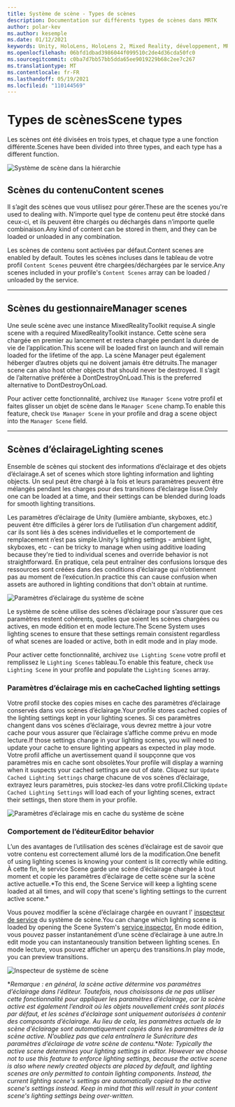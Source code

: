```yaml
---
title: Système de scène - Types de scènes
description: Documentation sur différents types de scènes dans MRTK
author: polar-kev
ms.author: kesemple
ms.date: 01/12/2021
keywords: Unity, HoloLens, HoloLens 2, Mixed Reality, développement, MRTK
ms.openlocfilehash: 06bfd1dbad3986044f099510c2de4d36cda50fc0
ms.sourcegitcommit: c0ba7d7bb57bb5dda65ee9019229b68c2ee7c267
ms.translationtype: MT
ms.contentlocale: fr-FR
ms.lasthandoff: 05/19/2021
ms.locfileid: "110144569"
---
```

# <a name="scene-types"></a><span data-ttu-id="c5f1f-104">Types de scènes</span><span class="sxs-lookup"><span data-stu-id="c5f1f-104">Scene types</span></span>

<span data-ttu-id="c5f1f-105">Les scènes ont été divisées en trois types, et chaque type a une fonction différente.</span><span class="sxs-lookup"><span data-stu-id="c5f1f-105">Scenes have been divided into three types, and each type has a different function.</span></span>

![Système de scène dans la hiérarchie](../images/scene-system/MRTK_SceneSystemEditorSceneHierarchy.PNG)

## <a name="content-scenes"></a><span data-ttu-id="c5f1f-107">Scènes du contenu</span><span class="sxs-lookup"><span data-stu-id="c5f1f-107">Content scenes</span></span>

<span data-ttu-id="c5f1f-108">Il s’agit des scènes que vous utilisez pour gérer.</span><span class="sxs-lookup"><span data-stu-id="c5f1f-108">These are the scenes you're used to dealing with.</span></span> <span data-ttu-id="c5f1f-109">N’importe quel type de contenu peut être stocké dans ceux-ci, et ils peuvent être chargés ou déchargés dans n’importe quelle combinaison.</span><span class="sxs-lookup"><span data-stu-id="c5f1f-109">Any kind of content can be stored in them, and they can be loaded or unloaded in any combination.</span></span>

<span data-ttu-id="c5f1f-110">Les scènes de contenu sont activées par défaut.</span><span class="sxs-lookup"><span data-stu-id="c5f1f-110">Content scenes are enabled by default.</span></span> <span data-ttu-id="c5f1f-111">Toutes les scènes incluses dans le tableau de votre profil `Content Scenes` peuvent être chargées/déchargées par le service.</span><span class="sxs-lookup"><span data-stu-id="c5f1f-111">Any scenes included in your profile's `Content Scenes` array can be loaded / unloaded by the service.</span></span>

___

## <a name="manager-scenes"></a><span data-ttu-id="c5f1f-112">Scènes du gestionnaire</span><span class="sxs-lookup"><span data-stu-id="c5f1f-112">Manager scenes</span></span>

<span data-ttu-id="c5f1f-113">Une seule scène avec une instance MixedRealityToolkit requise.</span><span class="sxs-lookup"><span data-stu-id="c5f1f-113">A single scene with a required MixedRealityToolkit instance.</span></span> <span data-ttu-id="c5f1f-114">Cette scène sera chargée en premier au lancement et restera chargée pendant la durée de vie de l’application.</span><span class="sxs-lookup"><span data-stu-id="c5f1f-114">This scene will be loaded first on launch and will remain loaded for the lifetime of the app.</span></span> <span data-ttu-id="c5f1f-115">La scène Manager peut également héberger d’autres objets qui ne doivent jamais être détruits.</span><span class="sxs-lookup"><span data-stu-id="c5f1f-115">The manager scene can also host other objects that should never be destroyed.</span></span> <span data-ttu-id="c5f1f-116">Il s’agit de l’alternative préférée à DontDestroyOnLoad.</span><span class="sxs-lookup"><span data-stu-id="c5f1f-116">This is the preferred alternative to DontDestroyOnLoad.</span></span>

<span data-ttu-id="c5f1f-117">Pour activer cette fonctionnalité, archivez `Use Manager Scene` votre profil et faites glisser un objet de scène dans le `Manager Scene` champ.</span><span class="sxs-lookup"><span data-stu-id="c5f1f-117">To enable this feature, check `Use Manager Scene` in your profile and drag a scene object into the `Manager Scene` field.</span></span>

___

## <a name="lighting-scenes"></a><span data-ttu-id="c5f1f-118">Scènes d’éclairage</span><span class="sxs-lookup"><span data-stu-id="c5f1f-118">Lighting scenes</span></span>

<span data-ttu-id="c5f1f-119">Ensemble de scènes qui stockent des informations d’éclairage et des objets d’éclairage.</span><span class="sxs-lookup"><span data-stu-id="c5f1f-119">A set of scenes which store lighting information and lighting objects.</span></span> <span data-ttu-id="c5f1f-120">Un seul peut être chargé à la fois et leurs paramètres peuvent être mélangés pendant les charges pour des transitions d’éclairage lisse.</span><span class="sxs-lookup"><span data-stu-id="c5f1f-120">Only one can be loaded at a time, and their settings can be blended during loads for smooth lighting transitions.</span></span>

<span data-ttu-id="c5f1f-121">Les paramètres d’éclairage de Unity (lumière ambiante, skyboxes, etc.) peuvent être difficiles à gérer lors de l’utilisation d’un chargement additif, car ils sont liés à des scènes individuelles et le comportement de remplacement n’est pas simple.</span><span class="sxs-lookup"><span data-stu-id="c5f1f-121">Unity's lighting settings - ambient light, skyboxes, etc - can be tricky to manage when using additive loading because they're tied to individual scenes and override behavior is not straightforward.</span></span> <span data-ttu-id="c5f1f-122">En pratique, cela peut entraîner des confusions lorsque des ressources sont créées dans des conditions d’éclairage qui n’obtiennent pas au moment de l’exécution.</span><span class="sxs-lookup"><span data-stu-id="c5f1f-122">In practice this can cause confusion when assets are authored in lighting conditions that don't obtain at runtime.</span></span>

![Paramètres d’éclairage du système de scène](../images/scene-system/MRTK_SceneSystemLightingSettings.PNG)

<span data-ttu-id="c5f1f-124">Le système de scène utilise des scènes d’éclairage pour s’assurer que ces paramètres restent cohérents, quelles que soient les scènes chargées ou actives, en mode édition et en mode lecture.</span><span class="sxs-lookup"><span data-stu-id="c5f1f-124">The Scene System uses lighting scenes to ensure that these settings remain consistent regardless of what scenes are loaded or active, both in edit mode and in play mode.</span></span>

<span data-ttu-id="c5f1f-125">Pour activer cette fonctionnalité, archivez `Use Lighting Scene` votre profil et remplissez le `Lighting Scenes` tableau.</span><span class="sxs-lookup"><span data-stu-id="c5f1f-125">To enable this feature, check `Use Lighting Scene` in your profile and populate the `Lighting Scenes` array.</span></span>

### <a name="cached-lighting-settings"></a><span data-ttu-id="c5f1f-126">Paramètres d’éclairage mis en cache</span><span class="sxs-lookup"><span data-stu-id="c5f1f-126">Cached lighting settings</span></span>

<span data-ttu-id="c5f1f-127">Votre profil stocke des copies mises en cache des paramètres d’éclairage conservés dans vos scènes d’éclairage.</span><span class="sxs-lookup"><span data-stu-id="c5f1f-127">Your profile stores cached copies of the lighting settings kept in your lighting scenes.</span></span> <span data-ttu-id="c5f1f-128">Si ces paramètres changent dans vos scènes d’éclairage, vous devrez mettre à jour votre cache pour vous assurer que l’éclairage s’affiche comme prévu en mode lecture.</span><span class="sxs-lookup"><span data-stu-id="c5f1f-128">If those settings change in your lighting scenes, you will need to update your cache to ensure lighting appears as expected in play mode.</span></span> <span data-ttu-id="c5f1f-129">Votre profil affiche un avertissement quand il soupçonne que vos paramètres mis en cache sont obsolètes.</span><span class="sxs-lookup"><span data-stu-id="c5f1f-129">Your profile will display a warning when it suspects your cached settings are out of date.</span></span> <span data-ttu-id="c5f1f-130">Cliquez sur `Update Cached Lighting Settings` charge chacune de vos scènes d’éclairage, extrayez leurs paramètres, puis stockez-les dans votre profil.</span><span class="sxs-lookup"><span data-stu-id="c5f1f-130">Clicking `Update Cached Lighting Settings` will load each of your lighting scenes, extract their settings, then store them in your profile.</span></span>

![Paramètres d’éclairage mis en cache du système de scène](../images/scene-system/MRTK_SceneSystemCachedLightingSettings.PNG)

### <a name="editor-behavior"></a><span data-ttu-id="c5f1f-132">Comportement de l’éditeur</span><span class="sxs-lookup"><span data-stu-id="c5f1f-132">Editor behavior</span></span>

<span data-ttu-id="c5f1f-133">L’un des avantages de l’utilisation des scènes d’éclairage est de savoir que votre contenu est correctement allumé lors de la modification.</span><span class="sxs-lookup"><span data-stu-id="c5f1f-133">One benefit of using lighting scenes is knowing your content is lit correctly while editing.</span></span> <span data-ttu-id="c5f1f-134">À cette fin, le service Scene garde une scène d’éclairage chargée à tout moment et copie les paramètres d’éclairage de cette scène sur la scène active actuelle.\*</span><span class="sxs-lookup"><span data-stu-id="c5f1f-134">To this end, the Scene Service will keep a lighting scene loaded at all times, and will copy that scene's lighting settings to the current active scene.\*</span></span>

<span data-ttu-id="c5f1f-135">Vous pouvez modifier la scène d’éclairage chargée en ouvrant l' [inspecteur de service](../../configuration/mixed-reality-configuration-guide.md#editor-utilities) du système de scène.</span><span class="sxs-lookup"><span data-stu-id="c5f1f-135">You can change which lighting scene is loaded by opening the Scene System's [service inspector.](../../configuration/mixed-reality-configuration-guide.md#editor-utilities)</span></span> <span data-ttu-id="c5f1f-136">En mode édition, vous pouvez passer instantanément d’une scène d’éclairage à une autre.</span><span class="sxs-lookup"><span data-stu-id="c5f1f-136">In edit mode you can instantaneously transition between lighting scenes.</span></span> <span data-ttu-id="c5f1f-137">En mode lecture, vous pouvez afficher un aperçu des transitions.</span><span class="sxs-lookup"><span data-stu-id="c5f1f-137">In play mode, you can preview transitions.</span></span>

![Inspecteur de système de scène](../images/scene-system/MRTK_SceneSystemServiceInspector.PNG)

<span data-ttu-id="c5f1f-139">\**Remarque : en général, la scène active détermine vos paramètres d’éclairage dans l’éditeur. Toutefois, nous choisissons de ne pas utiliser cette fonctionnalité pour appliquer les paramètres d’éclairage, car la scène active est également l’endroit où les objets nouvellement créés sont placés par défaut, et les scènes d’éclairage sont uniquement autorisées à contenir des composants d’éclairage. Au lieu de cela, les paramètres actuels de la scène d’éclairage sont automatiquement copiés dans les paramètres de la scène active. N’oubliez pas que cela entraînera le Surécriture des paramètres d’éclairage de votre scène de contenu.*</span><span class="sxs-lookup"><span data-stu-id="c5f1f-139">\**Note: Typically the active scene determines your lighting settings in editor. However we choose not to use this feature to enforce lighting settings, because the active scene is also where newly created objects are placed by default, and lighting scenes are only permitted to contain lighting components. Instead, the current lighting scene's settings are automatically copied to the active scene's settings instead. Keep in mind that this will result in your content scene's lighting settings being over-written.*</span></span>
